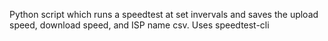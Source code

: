 Python script which runs a speedtest at set invervals and saves the upload speed, download speed, and ISP name csv. Uses speedtest-cli